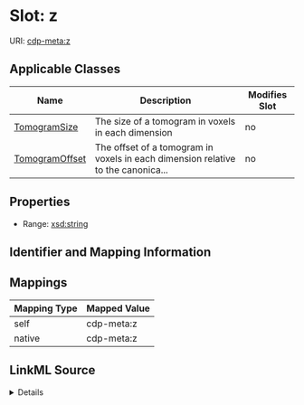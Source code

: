 

# Slot: z

URI: [cdp-meta:z](metadataz)



<!-- no inheritance hierarchy -->





## Applicable Classes

| Name | Description | Modifies Slot |
| --- | --- | --- |
| [TomogramSize](TomogramSize.md) | The size of a tomogram in voxels in each dimension |  no  |
| [TomogramOffset](TomogramOffset.md) | The offset of a tomogram in voxels in each dimension relative to the canonica... |  no  |







## Properties

* Range: [xsd:string](http://www.w3.org/2001/XMLSchema#string)





## Identifier and Mapping Information








## Mappings

| Mapping Type | Mapped Value |
| ---  | ---  |
| self | cdp-meta:z |
| native | cdp-meta:z |




## LinkML Source

<details>
```yaml
name: z
alias: z
domain_of:
- TomogramSize
- TomogramOffset
range: string

```
</details>
